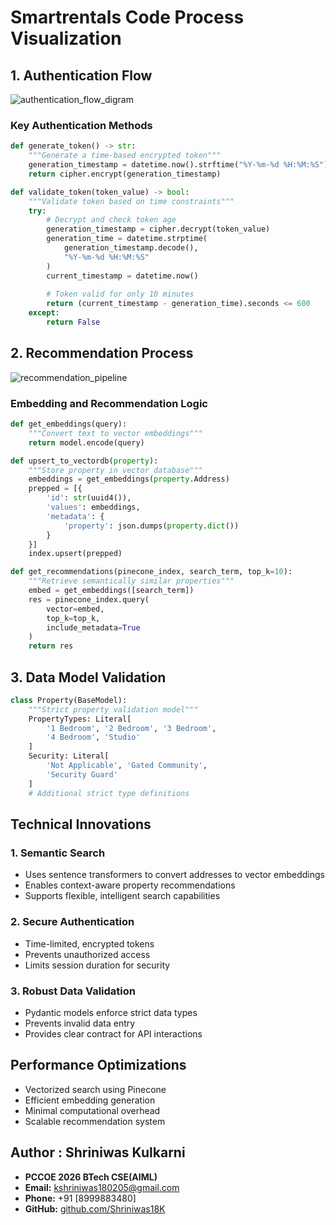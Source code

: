 # Smartrentals Code Process Visualization

## 1. Authentication Flow
![authentication_flow_digram](https://github.com/user-attachments/assets/eb3d52dd-c8c3-461b-9c41-4b95fe083ade)


### Key Authentication Methods
```python
def generate_token() -> str:
    """Generate a time-based encrypted token"""
    generation_timestamp = datetime.now().strftime("%Y-%m-%d %H:%M:%S").encode()
    return cipher.encrypt(generation_timestamp)

def validate_token(token_value) -> bool:
    """Validate token based on time constraints"""
    try:
        # Decrypt and check token age
        generation_timestamp = cipher.decrypt(token_value)
        generation_time = datetime.strptime(
            generation_timestamp.decode(), 
            "%Y-%m-%d %H:%M:%S"
        )
        current_timestamp = datetime.now()
        
        # Token valid for only 10 minutes
        return (current_timestamp - generation_time).seconds <= 600
    except:
        return False
```

## 2. Recommendation Process
![recommendation_pipeline](https://github.com/user-attachments/assets/1908366f-3016-48e0-8c31-fb25eed3c252)


### Embedding and Recommendation Logic
```python
def get_embeddings(query):
    """Convert text to vector embeddings"""
    return model.encode(query)

def upsert_to_vectordb(property):
    """Store property in vector database"""
    embeddings = get_embeddings(property.Address)
    prepped = [{
        'id': str(uuid4()),
        'values': embeddings,
        'metadata': {
            'property': json.dumps(property.dict())
        }
    }]
    index.upsert(prepped)

def get_recommendations(pinecone_index, search_term, top_k=10):
    """Retrieve semantically similar properties"""
    embed = get_embeddings([search_term])
    res = pinecone_index.query(
        vector=embed, 
        top_k=top_k, 
        include_metadata=True
    )
    return res
```

## 3. Data Model Validation
```python
class Property(BaseModel):
    """Strict property validation model"""
    PropertyTypes: Literal[
        '1 Bedroom', '2 Bedroom', '3 Bedroom', 
        '4 Bedroom', 'Studio'
    ]
    Security: Literal[
        'Not Applicable', 'Gated Community', 
        'Security Guard'
    ]
    # Additional strict type definitions
```

## Technical Innovations

### 1. Semantic Search
- Uses sentence transformers to convert addresses to vector embeddings
- Enables context-aware property recommendations
- Supports flexible, intelligent search capabilities

### 2. Secure Authentication
- Time-limited, encrypted tokens
- Prevents unauthorized access
- Limits session duration for security

### 3. Robust Data Validation
- Pydantic models enforce strict data types
- Prevents invalid data entry
- Provides clear contract for API interactions

## Performance Optimizations
- Vectorized search using Pinecone
- Efficient embedding generation
- Minimal computational overhead
- Scalable recommendation system

## Author : Shriniwas Kulkarni
- **PCCOE 2026 BTech CSE(AIML)**
- **Email:** [kshriniwas180205@gmail.com](mailto:kshriniwas180205@gmail.com)  
- **Phone:** +91 [8999883480]  
- **GitHub:** [github.com/Shriniwas18K](https://github.com/Shriniwas18K)  
